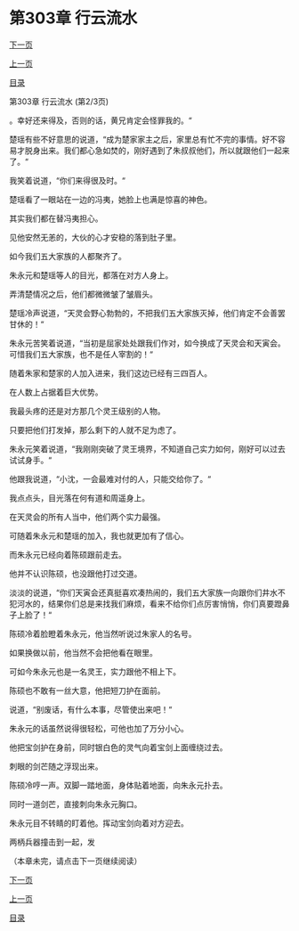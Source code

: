 <h1>第303章     行云流水</h1>
            <div><p><a href="./0908_%E7%AC%AC303%E7%AB%A0_%E8%A1%8C%E4%BA%91%E6%B5%81%E6%B0%B4.md">下一页</a></p><p><a href="./0906_%E7%AC%AC303%E7%AB%A0_%E8%A1%8C%E4%BA%91%E6%B5%81%E6%B0%B4.md">上一页</a></p><p><a href="../">目录</a></p></div>
            <div><p>第303章     行云流水 (第2/3页)</p><p>。幸好还来得及，否则的话，黄兄肯定会怪罪我的。“</p><p>楚瑶有些不好意思的说道，“成为楚家家主之后，家里总有忙不完的事情。好不容易才脱身出来。我们都心急如焚的，刚好遇到了朱叔叔他们，所以就跟他们一起来了。“</p><p>我笑着说道，“你们来得很及时。“</p><p>楚瑶看了一眼站在一边的冯夷，她脸上也满是惊喜的神色。</p><p>其实我们都在替冯夷担心。</p><p>见他安然无恙的，大伙的心才安稳的落到肚子里。</p><p>如今我们五大家族的人都聚齐了。</p><p>朱永元和楚瑶等人的目光，都落在对方人身上。</p><p>弄清楚情况之后，他们都微微皱了皱眉头。</p><p>楚瑶冷声说道，“天灵会野心勃勃的，不把我们五大家族灭掉，他们肯定不会善罢甘休的！“</p><p>朱永元苦笑着说道，“当初是屈家处处跟我们作对，如今换成了天灵会和天寅会。可惜我们五大家族，也不是任人宰割的！“</p><p>随着朱家和楚家的人加入进来，我们这边已经有三四百人。</p><p>在人数上占据着巨大优势。</p><p>我最头疼的还是对方那几个灵王级别的人物。</p><p>只要把他们打发掉，那么剩下的人就不足为虑了。</p><p>朱永元笑着说道，“我刚刚突破了灵王境界，不知道自己实力如何，刚好可以过去试试身手。“</p><p>他跟我说道，“小沈，一会最难对付的人，只能交给你了。“</p><p>我点点头，目光落在何有道和周遥身上。</p><p>在天灵会的所有人当中，他们两个实力最强。</p><p>可随着朱永元和楚瑶的加入，我也就更加有了信心。</p><p>而朱永元已经向着陈硕跟前走去。</p><p>他并不认识陈硕，也没跟他打过交道。</p><p>淡淡的说道，“你们天寅会还真挺喜欢凑热闹的，我们五大家族一向跟你们井水不犯河水的，结果你们总是来找我们麻烦，看来不给你们点厉害悄悄，你们真要蹬鼻子上脸了！“</p><p>陈硕冷着脸瞪着朱永元，他当然听说过朱家人的名号。</p><p>如果换做以前，他当然不会把他看在眼里。</p><p>可如今朱永元也是一名灵王，实力跟他不相上下。</p><p>陈硕也不敢有一丝大意，他把短刀护在面前。</p><p>说道，“别废话，有什么本事，尽管使出来吧！“</p><p>朱永元的话虽然说得很轻松，可他也加了万分小心。</p><p>他把宝剑护在身前，同时银白色的灵气向着宝剑上面缠绕过去。</p><p>刺眼的剑芒随之浮现出来。</p><p>陈硕冷哼一声。双脚一踏地面，身体贴着地面，向朱永元扑去。</p><p>同时一道剑芒，直接刺向朱永元胸口。</p><p>朱永元目不转睛的盯着他。挥动宝剑向着对方迎去。</p><p>两柄兵器撞击到一起，发</p><p>（本章未完，请点击下一页继续阅读）</p></div>
            <div><p><a href="./0908_%E7%AC%AC303%E7%AB%A0_%E8%A1%8C%E4%BA%91%E6%B5%81%E6%B0%B4.md">下一页</a></p><p><a href="./0906_%E7%AC%AC303%E7%AB%A0_%E8%A1%8C%E4%BA%91%E6%B5%81%E6%B0%B4.md">上一页</a></p><p><a href="../">目录</a></p></div>